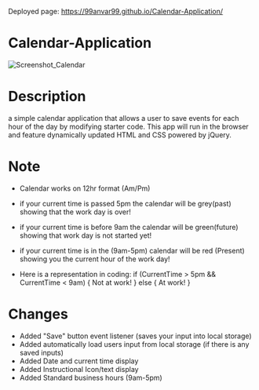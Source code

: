 Deployed page: https://99anvar99.github.io/Calendar-Application/

# Calendar-Application
![Screenshot_Calendar](https://github.com/99Anvar99/Calendar-Application/assets/60616540/34420f07-28af-457b-80e1-5b1d72e2dbe2)

# Description
a simple calendar application that allows a user to save events for each hour of the day by modifying starter code. This app will run in the browser and feature dynamically updated HTML and CSS powered by jQuery.

# Note
- Calendar works on 12hr format (Am/Pm) 
- if your current time is passed 5pm the calendar will be grey(past) showing that the work day is over!
- if your current time is before 9am the calendar will be green(future) showing that work day is not started yet!
- if your current time is in the (9am-5pm) calendar will be red (Present) showing you the current hour of the work day!

- Here is a representation in coding:
if (CurrentTime > 5pm && CurrentTime < 9am)
{
  Not at work!
}
else
{
  At work!
}

# Changes
- Added "Save" button event listener (saves your input into local storage)
- Added automatically load users input from local storage (if there is any saved inputs) 
- Added Date and current time display
- Added Instructional Icon/text display
- Added Standard business hours (9am-5pm)
